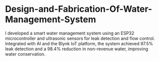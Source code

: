 # Design-and-Fabrication-Of-Water-Management-System
I developed a smart water management system using an ESP32 microcontroller and ultrasonic sensors for leak detection and flow control. Integrated with AI and the Blynk IoT platform, the system achieved 97.5% leak detection and a 98.4% reduction in non-revenue water, improving water conservation.
